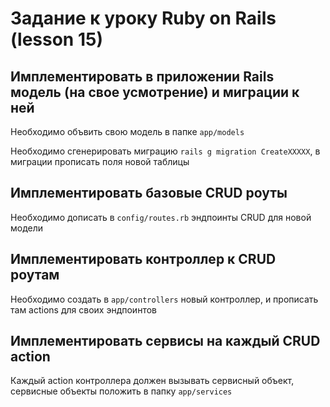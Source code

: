 # Задание к уроку Ruby on Rails (lesson 15)

## Имплементировать в приложении Rails модель (на свое усмотрение) и миграции к ней

Необходимо объвить свою модель в папке `app/models`

Необходимо сгенерировать миграцию `rails g migration CreateXXXXX`, в миграции прописать поля новой таблицы

## Имплементировать базовые CRUD роуты

Необходимо дописать в `config/routes.rb` эндпоинты CRUD для новой модели

## Имплементировать контроллер к CRUD роутам

Необходимо создать в `app/controllers` новый контроллер, и прописать там actions для своих эндпоинтов

## Имплементировать сервисы на каждый CRUD action

Каждый action контроллера должен вызывать сервисный объект, сервисные объекты положить в папку `app/services`
